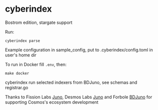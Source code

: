 # cyberindex

Bostrom edition, stargate support

Run:
```
cyberindex parse
```
Example configuration in sample_config, put to .cyberindex/config.toml in user's home dir 

To run in Docker fill `.env`, then:

```
make docker
```

cyberindex run selected indexers from BDJuno, see schemas and registrar.go

Thanks to Fission Labs [Juno](https://github.com/fissionlabsio/juno), Desmos Labs [Juno](https://github.com/desmos-labs/juno) and Forbole [BDJuno](https://github.com/forbole/bdjuno) for supporting Cosmos's  ecosystem development 